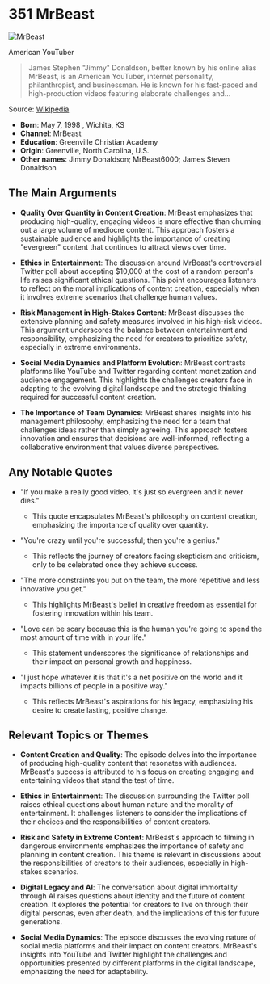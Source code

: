 # 351 MrBeast


![MrBeast](https://encrypted-tbn0.gstatic.com/images?q=tbn:ANd9GcShEKcO-7RVXfhbVuE64bqWhhRGKj9N8JkKz2XAWw&s=0)

American YouTuber

> James Stephen "Jimmy" Donaldson, better known by his online alias MrBeast, is an American YouTuber, internet personality, philanthropist, and businessman. He is known for his fast-paced and high-production videos featuring elaborate challenges and...

Source: [Wikipedia](https://en.wikipedia.org/wiki/MrBeast)

- **Born**: May 7, 1998 , Wichita, KS
- **Channel**: MrBeast
- **Education**: Greenville Christian Academy
- **Origin**: Greenville, North Carolina, U.S.
- **Other names**: Jimmy Donaldson; MrBeast6000; James Steven Donaldson


## The Main Arguments

- **Quality Over Quantity in Content Creation**: MrBeast emphasizes that producing high-quality, engaging videos is more effective than churning out a large volume of mediocre content. This approach fosters a sustainable audience and highlights the importance of creating "evergreen" content that continues to attract views over time.

- **Ethics in Entertainment**: The discussion around MrBeast's controversial Twitter poll about accepting $10,000 at the cost of a random person's life raises significant ethical questions. This point encourages listeners to reflect on the moral implications of content creation, especially when it involves extreme scenarios that challenge human values.

- **Risk Management in High-Stakes Content**: MrBeast discusses the extensive planning and safety measures involved in his high-risk videos. This argument underscores the balance between entertainment and responsibility, emphasizing the need for creators to prioritize safety, especially in extreme environments.

- **Social Media Dynamics and Platform Evolution**: MrBeast contrasts platforms like YouTube and Twitter regarding content monetization and audience engagement. This highlights the challenges creators face in adapting to the evolving digital landscape and the strategic thinking required for successful content creation.

- **The Importance of Team Dynamics**: MrBeast shares insights into his management philosophy, emphasizing the need for a team that challenges ideas rather than simply agreeing. This approach fosters innovation and ensures that decisions are well-informed, reflecting a collaborative environment that values diverse perspectives.

## Any Notable Quotes

- "If you make a really good video, it's just so evergreen and it never dies."
  - This quote encapsulates MrBeast's philosophy on content creation, emphasizing the importance of quality over quantity.

- "You're crazy until you're successful; then you're a genius."
  - This reflects the journey of creators facing skepticism and criticism, only to be celebrated once they achieve success.

- "The more constraints you put on the team, the more repetitive and less innovative you get."
  - This highlights MrBeast's belief in creative freedom as essential for fostering innovation within his team.

- "Love can be scary because this is the human you're going to spend the most amount of time with in your life."
  - This statement underscores the significance of relationships and their impact on personal growth and happiness.

- "I just hope whatever it is that it's a net positive on the world and it impacts billions of people in a positive way."
  - This reflects MrBeast's aspirations for his legacy, emphasizing his desire to create lasting, positive change.

## Relevant Topics or Themes

- **Content Creation and Quality**: The episode delves into the importance of producing high-quality content that resonates with audiences. MrBeast's success is attributed to his focus on creating engaging and entertaining videos that stand the test of time.

- **Ethics in Entertainment**: The discussion surrounding the Twitter poll raises ethical questions about human nature and the morality of entertainment. It challenges listeners to consider the implications of their choices and the responsibilities of content creators.

- **Risk and Safety in Extreme Content**: MrBeast's approach to filming in dangerous environments emphasizes the importance of safety and planning in content creation. This theme is relevant in discussions about the responsibilities of creators to their audiences, especially in high-stakes scenarios.

- **Digital Legacy and AI**: The conversation about digital immortality through AI raises questions about identity and the future of content creation. It explores the potential for creators to live on through their digital personas, even after death, and the implications of this for future generations.

- **Social Media Dynamics**: The episode discusses the evolving nature of social media platforms and their impact on content creators. MrBeast's insights into YouTube and Twitter highlight the challenges and opportunities presented by different platforms in the digital landscape, emphasizing the need for adaptability.
